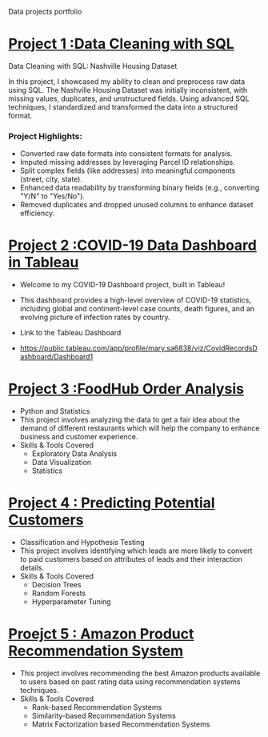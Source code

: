 Data projects portfolio
# [Project 1 :Data Cleaning with SQL](https://github.com/msaeidGH/DataCleaningInSQL)
Data Cleaning with SQL: Nashville Housing Dataset

In this project, I showcased my ability to clean and preprocess raw data using SQL. The Nashville Housing Dataset was initially inconsistent, with missing values, duplicates, and unstructured fields. Using advanced SQL techniques, I standardized and transformed the data into a structured format.

### Project Highlights:
- Converted raw date formats into consistent formats for analysis.
- Imputed missing addresses by leveraging Parcel ID relationships.
- Split complex fields (like addresses) into meaningful components (street, city, state).
- Enhanced data readability by transforming binary fields (e.g., converting "Y/N" to "Yes/No").
- Removed duplicates and dropped unused columns to enhance dataset efficiency.

# [Project 2 :COVID-19 Data Dashboard in Tableau](https://github.com/msaeidGH/CovidData)
- Welcome to my COVID-19 Dashboard project, built in Tableau!
- This dashboard provides a high-level overview of COVID-19 statistics, including global and continent-level case counts, death figures, and an evolving picture of infection rates by country.

- Link to the Tableau Dashboard
- https://public.tableau.com/app/profile/mary.sa6838/viz/CovidRecordsDashboard/Dashboard1

# [Project 3 :FoodHub Order Analysis](https://github.com/msaeidGH/FoodHub)
- Python and Statistics
- This project involves analyzing the data to get a fair idea about the demand of different restaurants which will help the company to enhance business and customer experience.
- Skills & Tools Covered
  - Exploratory Data Analysis
  - Data Visualization
  - Statistics

# [Project 4 : Predicting Potential Customers](https://github.com/msaeidGH/PotentialCustomerPrediction)
- Classification and Hypothesis Testing
- This project involves identifying which leads are more likely to convert to paid customers based on attributes of leads and their interaction details.
- Skills & Tools Covered
  - Decision Trees
  - Random Forests
  - Hyperparameter Tuning

# [Proejct 5 : Amazon Product Recommendation System](https://github.com/msaeidGH/AmazonRecommendationSystem)
- This project involves recommending the best Amazon products available to users based on past rating data using recommendation systems techniques.
- Skills & Tools Covered
  - Rank-based Recommendation Systems
  - Similarity-based Recommendation Systems
  - Matrix Factorization based Recommendation Systems
